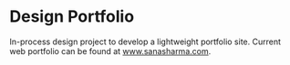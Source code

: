 # Design Portfolio

In-process design project to develop a lightweight portfolio site. Current web portfolio can be found at www.sanasharma.com.
